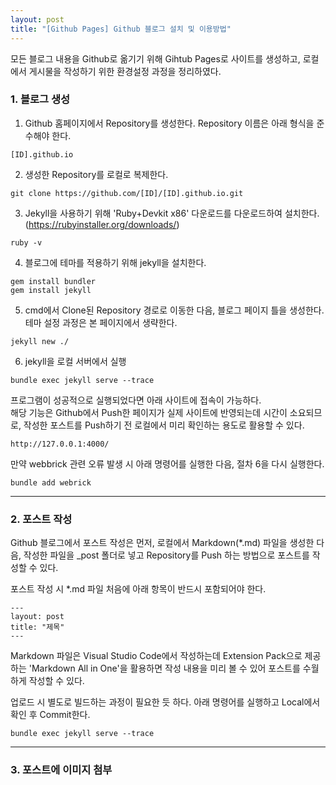 ```yaml
---
layout: post
title: "[Github Pages] Github 블로그 설치 및 이용방법"
---
```


모든 블로그 내용을 Github로 옮기기 위해 Gihtub Pages로 사이트를 생성하고, 로컬에서 게시물을 작성하기 위한 환경설정 과정을 정리하였다. 

### 1. 블로그 생성
1. Github 홈페이지에서 Repository를 생성한다. Repository 이름은 아래 형식을 준수해야 한다.
```
[ID].github.io
```
2. 생성한 Repository를 로컬로 복제한다.
```
git clone https://github.com/[ID]/[ID].github.io.git
```
3. Jekyll을 사용하기 위해 'Ruby+Devkit x86' 다운로드를 다운로드하여 설치한다.
   (https://rubyinstaller.org/downloads/)
```
ruby -v
```
4. 블로그에 테마를 적용하기 위해 jekyll을 설치한다.
```
gem install bundler
gem install jekyll
```
5. cmd에서 Clone된 Repository 경로로 이동한 다음, 블로그 페이지 틀을 생성한다. 테마 설정 과정은 본 페이지에서 생략한다.
```
jekyll new ./
```

6. jekyll을 로컬 서버에서 실행
```
bundle exec jekyll serve --trace
```
프로그램이 성공적으로 실행되었다면 아래 사이트에 접속이 가능하다.  
해당 기능은 Github에서 Push한 페이지가 실제 사이트에 반영되는데 시간이 소요되므로, 작성한 포스트를 Push하기 전 로컬에서 미리 확인하는 용도로 활용할 수 있다.
```
http://127.0.0.1:4000/
```
만약 webbrick 관련 오류 발생 시 아래 명령어를 실행한 다음, 절차 6을 다시 실행한다.
```
bundle add webrick
```

---

### 2. 포스트 작성

Github 블로그에서 포스트 작성은 먼저, 로컬에서 Markdown(*.md) 파일을 생성한 다음, 작성한 파일을 _post 폴더로 넣고 Repository를 Push 하는 방법으로 포스트를 작성할 수 있다.  

포스트 작성 시 *.md 파일 처음에 아래 항목이 반드시 포함되어야 한다.


```
---
layout: post
title: "제목"
---
```

Markdown 파일은 Visual Studio Code에서 작성하는데 Extension Pack으로 제공하는 'Markdown All in One'을 활용하면 작성 내용을 미리 볼 수 있어 포스트를 수월하게 작성할 수 있다.

업로드 시 별도로 빌드하는 과정이 필요한 듯 하다. 아래 명령어를 실행하고 Local에서 확인 후 Commit한다.
```
bundle exec jekyll serve --trace
```
---
### 3. 포스트에 이미지 첨부